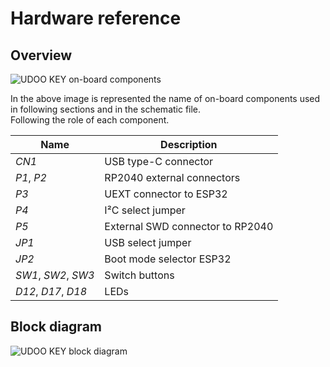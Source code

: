 # Hardware reference

## Overview

<img src="../img/udoo_key_on_board_components.png" alt="UDOO KEY on-board components"></img>

In the above image is represented the name of on-board components used in following sections and in the schematic file.  
Following the role of each component.

| **Name** | **Description** |
|---|---|
|*CN1*|USB type-C connector|
|*P1*, *P2*|RP2040 external connectors|
|*P3*|UEXT connector to ESP32|
|*P4*|I²C select jumper|
|*P5*|External SWD connector to RP2040|
|*JP1*|USB select jumper|
|*JP2*|Boot mode selector ESP32|
|*SW1*, *SW2*, *SW3*|Switch buttons|
|*D12*, *D17*, *D18*|LEDs|

## Block diagram

<img src="../img/udoo_key_block_diagram.png" alt="UDOO KEY block diagram"></img>